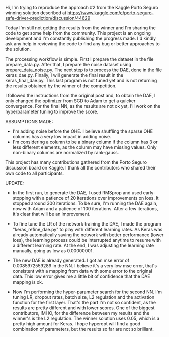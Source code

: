 Hi, I'm trying to reproduce the approach #2 from the Kaggle Porto Seguro winning solution described at https://www.kaggle.com/c/porto-seguro-safe-driver-prediction/discussion/44629

Today I'm still not getting the results from the winner and I'm sharing the code to get some help from the community. This project is an ongoing development and I'm constantly publishing the progress made. I'd kindly ask any help in reviewing the code to find any bug or better approaches to the solution.

The processing workflow is simple. First I prepare the dataset in the file prepare_data.py. After that, I prepare the noise dataset using prepare_data_noise.py. The next step is to process the DAE, done in the file keras_dae.py. Finally, I will generate the final result in the keras_final_dae.py. This last program is not tuned yet and is not returning the results obtained by the winner of the competition.

I followed the instructions from the original post and, to obtain the DAE, I only changed the optimizer from SGD to Adam to get a quicker convergence. For the final NN, as the results are not ok yet, I'll work on the hyperparameter tuning to improve the score.

ASSUMPTIONS MADE:

- I'm adding noise before the OHE. I believe shuffling the sparse OHE columns has a very low impact in adding noise.
- I'm considering a column to be a binary column if the column has 3 or less different elements, as the column may have missing values. Only non-binary columns are normalized by rank-gauss.

This project has many contributions gathered from the Porto Seguro discussion board on Kaggle. I thank all the contributors who shared their own code to all participants.

UPDATE:

- In the first run, to generate the DAE, I used RMSprop and used early-stopping with a patience of 20 iterations over improvements on loss. It stopped around 300 iterations. To be sure, I'm running the DAE again, now with Adam and a patience of 100 iterations. After a few iterations, it's clear that will be an improvement.

- To fine tune the LR of the network training the DAE, I made the program "keras_refine_dae.py" to play with different learning rates. As Keras was already automatically saving the network with better performance (lower loss), the learning process could be interrupted anytime to resume with a different learning rate. At the end, I was adjusting the learning rate manually, going as low as 0.00000001.

- The new DAE is already generated. I got an mse error of 0.0085972559289 in the NN. I believe it's a very low mse error, that's consistent with a mapping from data with some error to the original data. This low error gives me a little bit of confidence that the DAE mapping is ok. 

- Now I'm performing the hyper-parameter search for the second NN. I'm tuning LR, dropout rates, batch size, L2 regulation and the activation function for the first layer. That's the part I'm not so confident, as the results are pretty different and with lower scores. One of the biggest contributors, IMHO, for the difference between my results and the winner's is the L2 regulation. The winner solution uses 0.05, which is a pretty high amount for Keras. I hope hyperopt will find a good combination of parameters, but the results so far are not so brilliant.

